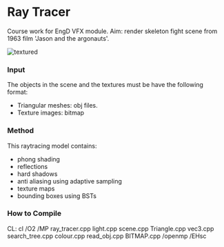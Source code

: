 # Ray Tracer

Course work for EngD VFX module. Aim: render skeleton fight scene from 1963 film 'Jason and the argonauts'.

![textured](https://cloud.githubusercontent.com/assets/25514442/25014785/1a3a2d36-2071-11e7-9c47-9bbecb2e3909.PNG)

### Input
The objects in the scene and the textures must be have the following format:
* Triangular meshes:  obj files.
* Texture images: bitmap

### Method
This raytracing model contains:
* phong shading
* reflections
* hard shadows
* anti aliasing using adaptive sampling
* texture maps
* bounding boxes using BSTs

### How to Compile

CL:
     cl /O2 /MP ray_tracer.cpp light.cpp scene.cpp Triangle.cpp vec3.cpp search_tree.cpp colour.cpp read_obj.cpp  BITMAP.cpp /openmp /EHsc 

